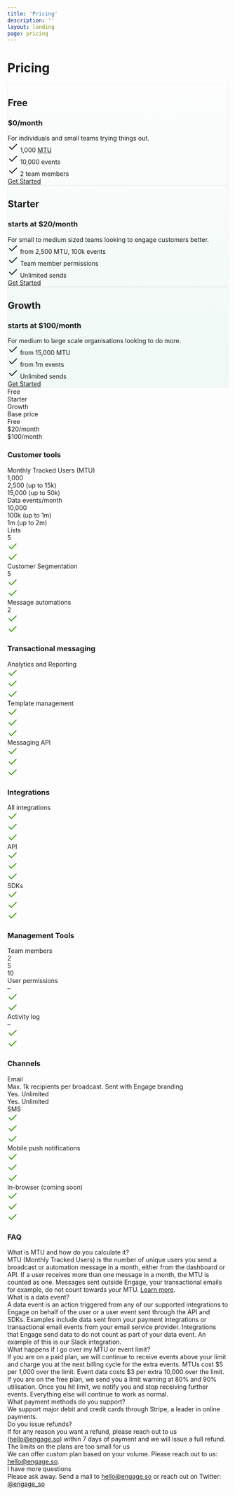```yaml
---
title: 'Pricing'
description: ''
layout: landing
page: pricing
---
```

<div style="background: linear-gradient(180deg, rgba(255,255,255,0) 0%, rgba(239,249,245,1) 100%);" class="pb4">

  <div class="ph7-xl ph6-l ph5-m ph4">
    <h1 class="f2 lh-title tc">Pricing</h1>
  </div>

  <div class="ph7-xl ph6-l ph5-m ph4">
    <div class="flex flex-wrap justify-between">
      <div class="w-third-l w-50-ns w-100 pa3">
        <div class="pa4 bg-white br4" style="border:1px solid #eee">
          <h2 class="f3 ma0 lh-copy tc">Free</h2>
          <h3 class="normal faint tc">$0/month</h3>
          <div class="lh-copy">For individuals and small teams trying things out.</div>
          <div class="lh-copy pt3"><svg xmlns="http://www.w3.org/2000/svg" width="24" height="24" viewBox="0 0 24 24" fill="none" stroke="currentColor" stroke-width="2" stroke-linecap="round" stroke-linejoin="round" class="feather feather-check"><polyline points="20 6 9 17 4 12"></polyline></svg> 1,000 <a aria-label="Number of unique users you send a broadcast or automation message." data-microtip-size="medium" data-microtip-position="right" role="tooltip" href="#mtu" class="fade">MTU</a></div>
          <div class="lh-copy pv1"><svg xmlns="http://www.w3.org/2000/svg" width="24" height="24" viewBox="0 0 24 24" fill="none" stroke="currentColor" stroke-width="2" stroke-linecap="round" stroke-linejoin="round" class="feather feather-check"><polyline points="20 6 9 17 4 12"></polyline></svg> 10,000 events</div>
          <div class="lh-copy pv1"><svg xmlns="http://www.w3.org/2000/svg" width="24" height="24" viewBox="0 0 24 24" fill="none" stroke="currentColor" stroke-width="2" stroke-linecap="round" stroke-linejoin="round" class="feather feather-check"><polyline points="20 6 9 17 4 12"></polyline></svg> 2 team members</div>
          <div class="pt4 w-100 tc"><a href="https://app.engage.so/auth/signup" class="db button w-80-ns w-100">Get Started</a></div>
        </div>
      </div>
      <div class="w-third-l w-50-ns w-100 pa3">
        <div class="pa4 bg-white br4" style="border:1px solid #eee">
          <h2 class="f3 ma0 lh-copy tc">Starter</h2>
          <h3 class="normal faint tc">starts at $20/month</h3>
          <div class="lh-copy">For small to medium sized teams looking to engage customers better.</div>
          <div class="lh-copy pt3"><svg xmlns="http://www.w3.org/2000/svg" width="24" height="24" viewBox="0 0 24 24" fill="none" stroke="currentColor" stroke-width="2" stroke-linecap="round" stroke-linejoin="round" class="feather feather-check"><polyline points="20 6 9 17 4 12"></polyline></svg> from 2,500 MTU, 100k events</div>
          <div class="lh-copy pv1"><svg xmlns="http://www.w3.org/2000/svg" width="24" height="24" viewBox="0 0 24 24" fill="none" stroke="currentColor" stroke-width="2" stroke-linecap="round" stroke-linejoin="round" class="feather feather-check"><polyline points="20 6 9 17 4 12"></polyline></svg> Team member permissions</div>
          <div class="lh-copy pv1"><svg xmlns="http://www.w3.org/2000/svg" width="24" height="24" viewBox="0 0 24 24" fill="none" stroke="currentColor" stroke-width="2" stroke-linecap="round" stroke-linejoin="round" class="feather feather-check"><polyline points="20 6 9 17 4 12"></polyline></svg> Unlimited sends</div>
          <div class="pt4 w-100 tc"><a href="https://app.engage.so/auth/signup" class="db button w-80-ns w-100">Get Started</a></div>
        </div>
      </div>
      <div class="w-third-l w-50-ns w-100 pa3">
        <div class="pa4 bg-white br4" style="border:1px solid #eee">
          <h2 class="f3 ma0 lh-copy tc">Growth</h2>
          <h3 class="normal faint tc">starts at $100/month</h3>
          <div class="lh-copy">For medium to large scale organisations looking to do more.</div>
          <div class="lh-copy pt3"><svg xmlns="http://www.w3.org/2000/svg" width="24" height="24" viewBox="0 0 24 24" fill="none" stroke="currentColor" stroke-width="2" stroke-linecap="round" stroke-linejoin="round" class="feather feather-check"><polyline points="20 6 9 17 4 12"></polyline></svg> from 15,000 MTU</div>
          <div class="lh-copy pv1"><svg xmlns="http://www.w3.org/2000/svg" width="24" height="24" viewBox="0 0 24 24" fill="none" stroke="currentColor" stroke-width="2" stroke-linecap="round" stroke-linejoin="round" class="feather feather-check"><polyline points="20 6 9 17 4 12"></polyline></svg> from 1m events</div>
          <div class="lh-copy pv1"><svg xmlns="http://www.w3.org/2000/svg" width="24" height="24" viewBox="0 0 24 24" fill="none" stroke="currentColor" stroke-width="2" stroke-linecap="round" stroke-linejoin="round" class="feather feather-check"><polyline points="20 6 9 17 4 12"></polyline></svg> Unlimited sends</div>
          <div class="pt4 w-100 tc"><a href="https://app.engage.so/auth/signup" class="db button w-80-ns w-100">Get Started</a></div>
        </div>
      </div>
    </div>
  </div>
</div>

<div class="ph7-xl ph6-l tc ph5-m ph4 mt5 zebra">
  <div class="flex flex-wrap justify-between pv3">
    <div class="w-40-ns w-100"></div>
    <div class="w-20-ns w-third">Free</div>
    <div class="w-20-ns w-third">Starter</div>
    <div class="w-20-ns w-third">Growth</div>
  </div>
  <div class="flex flex-wrap justify-between items-center pv3">
    <div class="w-40-ns tl-l w-100 pv1 pl3">Base price</div>
    <div class="w-20-ns w-third faint">Free</div>
    <div class="w-20-ns w-third faint">$20/month</div>
    <div class="w-20-ns w-third faint">$100/month</div>
  </div>
  <h3 class="tl small-caps">Customer tools</h3>
  <div class="flex flex-wrap justify-between items-center pv3">
    <div class="w-40-ns tl-ns w-100 pv1 pl3">Monthly Tracked Users (MTU)</div>
    <div class="w-20-ns w-third faint">1,000</div>
    <div class="w-20-ns w-third faint lh-copy">2,500 <abbr aria-label="Track up to 15k users at $5 per extra 1k user above 2.5k" data-microtip-size="medium" data-microtip-position="top" role="tooltip" class="fade">(up to 15k)</abbr></div>
    <div class="w-20-ns w-third faint lh-copy">15,000 <abbr aria-label="Track up to 50k users at $5 per extra 1k user above 15k" data-microtip-size="medium" data-microtip-position="top" role="tooltip" class="fade">(up to 50k)</abbr></div>
  </div>
  <div class="flex flex-wrap justify-between items-center pv3">
    <div class="w-40-ns tl-ns w-100 pv1 pl3">Data events/month</div>
    <div class="w-20-ns w-third faint">10,000</div>
    <div class="w-20-ns w-third faint lh-copy">100k <abbr aria-label="$3 per extra 10k above limit" data-microtip-size="medium" data-microtip-position="top" role="tooltip" class="fade">(up to 1m)</abbr></div>
    <div class="w-20-ns w-third faint lh-copy">1m <abbr aria-label="$3 per extra 10k above limit" data-microtip-size="medium" data-microtip-position="top" role="tooltip" class="fade">(up to 2m)</abbr></div>
  </div>
  <div class="flex flex-wrap justify-between items-center pv3">
    <div class="w-40-ns tl-ns w-100 pv1 pl3">Lists</div>
    <div class="w-20-ns w-third faint">5</div>
    <div class="w-20-ns w-third faint"><svg xmlns="http://www.w3.org/2000/svg" width="24" height="24" viewBox="0 0 24 24" fill="none" stroke="currentColor" stroke-width="2" stroke-linecap="round" stroke-linejoin="round" class="feather feather-check"><polyline points="20 6 9 17 4 12" style="stroke:#390"></polyline></svg></div>
    <div class="w-20-ns w-third faint"><svg xmlns="http://www.w3.org/2000/svg" width="24" height="24" viewBox="0 0 24 24" fill="none" stroke="currentColor" stroke-width="2" stroke-linecap="round" stroke-linejoin="round" class="feather feather-check"><polyline points="20 6 9 17 4 12" style="stroke:#390"></polyline></svg></div>
  </div>
  <div class="flex flex-wrap justify-between items-center pv3">
    <div class="w-40-ns tl-ns w-100 pv1 pl3">Customer Segmentation</div>
    <div class="w-20-ns w-third faint">5</div>
    <div class="w-20-ns w-third faint"><svg xmlns="http://www.w3.org/2000/svg" width="24" height="24" viewBox="0 0 24 24" fill="none" stroke="currentColor" stroke-width="2" stroke-linecap="round" stroke-linejoin="round" class="feather feather-check"><polyline points="20 6 9 17 4 12" style="stroke:#390"></polyline></svg></div>
    <div class="w-20-ns w-third faint"><svg xmlns="http://www.w3.org/2000/svg" width="24" height="24" viewBox="0 0 24 24" fill="none" stroke="currentColor" stroke-width="2" stroke-linecap="round" stroke-linejoin="round" class="feather feather-check"><polyline points="20 6 9 17 4 12" style="stroke:#390"></polyline></svg></div>
  </div>
  <div class="flex flex-wrap justify-between items-center pv3">
    <div class="w-40-ns tl-ns w-100 pv1 pl3">Message automations</div>
    <div class="w-20-ns w-third faint">2</div>
    <div class="w-20-ns w-third faint"><svg xmlns="http://www.w3.org/2000/svg" width="24" height="24" viewBox="0 0 24 24" fill="none" stroke="currentColor" stroke-width="2" stroke-linecap="round" stroke-linejoin="round" class="feather feather-check"><polyline points="20 6 9 17 4 12" style="stroke:#390"></polyline></svg></div>
    <div class="w-20-ns w-third faint"><svg xmlns="http://www.w3.org/2000/svg" width="24" height="24" viewBox="0 0 24 24" fill="none" stroke="currentColor" stroke-width="2" stroke-linecap="round" stroke-linejoin="round" class="feather feather-check"><polyline points="20 6 9 17 4 12" style="stroke:#390"></polyline></svg></div>
  </div>
  <h3 class="tl small-caps">Transactional messaging</h3>
  <div class="flex flex-wrap justify-between items-center pv3">
    <div class="w-40-ns tl-ns w-100 pv1 pl3">Analytics and Reporting</div>
    <div class="w-20-ns w-third faint"><svg xmlns="http://www.w3.org/2000/svg" width="24" height="24" viewBox="0 0 24 24" fill="none" stroke="currentColor" stroke-width="2" stroke-linecap="round" stroke-linejoin="round" class="feather feather-check"><polyline points="20 6 9 17 4 12" style="stroke:#390"></polyline></svg></div>
    <div class="w-20-ns w-third faint"><svg xmlns="http://www.w3.org/2000/svg" width="24" height="24" viewBox="0 0 24 24" fill="none" stroke="currentColor" stroke-width="2" stroke-linecap="round" stroke-linejoin="round" class="feather feather-check"><polyline points="20 6 9 17 4 12" style="stroke:#390"></polyline></svg></div>
    <div class="w-20-ns w-third faint"><svg xmlns="http://www.w3.org/2000/svg" width="24" height="24" viewBox="0 0 24 24" fill="none" stroke="currentColor" stroke-width="2" stroke-linecap="round" stroke-linejoin="round" class="feather feather-check"><polyline points="20 6 9 17 4 12" style="stroke:#390"></polyline></svg></div>
  </div>
  <div class="flex flex-wrap justify-between items-center pv3">
    <div class="w-40-ns tl-ns w-100 pv1 pl3">Template management</div>
    <div class="w-20-ns w-third faint"><svg xmlns="http://www.w3.org/2000/svg" width="24" height="24" viewBox="0 0 24 24" fill="none" stroke="currentColor" stroke-width="2" stroke-linecap="round" stroke-linejoin="round" class="feather feather-check"><polyline points="20 6 9 17 4 12" style="stroke:#390"></polyline></svg></div>
    <div class="w-20-ns w-third faint"><svg xmlns="http://www.w3.org/2000/svg" width="24" height="24" viewBox="0 0 24 24" fill="none" stroke="currentColor" stroke-width="2" stroke-linecap="round" stroke-linejoin="round" class="feather feather-check"><polyline points="20 6 9 17 4 12" style="stroke:#390"></polyline></svg></div>
    <div class="w-20-ns w-third faint"><svg xmlns="http://www.w3.org/2000/svg" width="24" height="24" viewBox="0 0 24 24" fill="none" stroke="currentColor" stroke-width="2" stroke-linecap="round" stroke-linejoin="round" class="feather feather-check"><polyline points="20 6 9 17 4 12" style="stroke:#390"></polyline></svg></div>
  </div>
  <div class="flex flex-wrap justify-between items-center pv3">
    <div class="w-40-ns tl-ns w-100 pv1 pl3">Messaging API</div>
    <div class="w-20-ns w-third faint"><svg xmlns="http://www.w3.org/2000/svg" width="24" height="24" viewBox="0 0 24 24" fill="none" stroke="currentColor" stroke-width="2" stroke-linecap="round" stroke-linejoin="round" class="feather feather-check"><polyline points="20 6 9 17 4 12" style="stroke:#390"></polyline></svg></div>
    <div class="w-20-ns w-third faint"><svg xmlns="http://www.w3.org/2000/svg" width="24" height="24" viewBox="0 0 24 24" fill="none" stroke="currentColor" stroke-width="2" stroke-linecap="round" stroke-linejoin="round" class="feather feather-check"><polyline points="20 6 9 17 4 12" style="stroke:#390"></polyline></svg></div>
    <div class="w-20-ns w-third faint"><svg xmlns="http://www.w3.org/2000/svg" width="24" height="24" viewBox="0 0 24 24" fill="none" stroke="currentColor" stroke-width="2" stroke-linecap="round" stroke-linejoin="round" class="feather feather-check"><polyline points="20 6 9 17 4 12" style="stroke:#390"></polyline></svg></div>
  </div>
  <h3 class="tl small-caps">Integrations</h3>
  <div class="flex flex-wrap justify-between items-center pv3">
    <div class="w-40-ns tl-ns w-100 pv1 pl3">All integrations</div>
    <div class="w-20-ns w-third faint"><svg xmlns="http://www.w3.org/2000/svg" width="24" height="24" viewBox="0 0 24 24" fill="none" stroke="currentColor" stroke-width="2" stroke-linecap="round" stroke-linejoin="round" class="feather feather-check"><polyline points="20 6 9 17 4 12" style="stroke:#390"></polyline></svg></div>
    <div class="w-20-ns w-third faint"><svg xmlns="http://www.w3.org/2000/svg" width="24" height="24" viewBox="0 0 24 24" fill="none" stroke="currentColor" stroke-width="2" stroke-linecap="round" stroke-linejoin="round" class="feather feather-check"><polyline points="20 6 9 17 4 12" style="stroke:#390"></polyline></svg></div>
    <div class="w-20-ns w-third faint"><svg xmlns="http://www.w3.org/2000/svg" width="24" height="24" viewBox="0 0 24 24" fill="none" stroke="currentColor" stroke-width="2" stroke-linecap="round" stroke-linejoin="round" class="feather feather-check"><polyline points="20 6 9 17 4 12" style="stroke:#390"></polyline></svg></div>
  </div>
  <div class="flex flex-wrap justify-between items-center pv3">
    <div class="w-40-ns tl-ns w-100 pv1 pl3">API</div>
    <div class="w-20-ns w-third faint"><svg xmlns="http://www.w3.org/2000/svg" width="24" height="24" viewBox="0 0 24 24" fill="none" stroke="currentColor" stroke-width="2" stroke-linecap="round" stroke-linejoin="round" class="feather feather-check"><polyline points="20 6 9 17 4 12" style="stroke:#390"></polyline></svg></div>
    <div class="w-20-ns w-third faint"><svg xmlns="http://www.w3.org/2000/svg" width="24" height="24" viewBox="0 0 24 24" fill="none" stroke="currentColor" stroke-width="2" stroke-linecap="round" stroke-linejoin="round" class="feather feather-check"><polyline points="20 6 9 17 4 12" style="stroke:#390"></polyline></svg></div>
    <div class="w-20-ns w-third faint"><svg xmlns="http://www.w3.org/2000/svg" width="24" height="24" viewBox="0 0 24 24" fill="none" stroke="currentColor" stroke-width="2" stroke-linecap="round" stroke-linejoin="round" class="feather feather-check"><polyline points="20 6 9 17 4 12" style="stroke:#390"></polyline></svg></div>
  </div>
  <div class="flex flex-wrap justify-between items-center pv3">
    <div class="w-40-ns tl-ns w-100 pv1 pl3">SDKs</div>
    <div class="w-20-ns w-third faint"><svg xmlns="http://www.w3.org/2000/svg" width="24" height="24" viewBox="0 0 24 24" fill="none" stroke="currentColor" stroke-width="2" stroke-linecap="round" stroke-linejoin="round" class="feather feather-check"><polyline points="20 6 9 17 4 12" style="stroke:#390"></polyline></svg></div>
    <div class="w-20-ns w-third faint"><svg xmlns="http://www.w3.org/2000/svg" width="24" height="24" viewBox="0 0 24 24" fill="none" stroke="currentColor" stroke-width="2" stroke-linecap="round" stroke-linejoin="round" class="feather feather-check"><polyline points="20 6 9 17 4 12" style="stroke:#390"></polyline></svg></div>
    <div class="w-20-ns w-third faint"><svg xmlns="http://www.w3.org/2000/svg" width="24" height="24" viewBox="0 0 24 24" fill="none" stroke="currentColor" stroke-width="2" stroke-linecap="round" stroke-linejoin="round" class="feather feather-check"><polyline points="20 6 9 17 4 12" style="stroke:#390"></polyline></svg></div>
  </div>
  <h3 class="tl small-caps">Management Tools</h3>
  <div class="flex flex-wrap justify-between items-center pv3">
    <div class="w-40-ns tl-ns w-100 pv1 pl3">Team members</div>
    <div class="w-20-ns w-third faint">2</div>
    <div class="w-20-ns w-third faint">5</div>
    <div class="w-20-ns w-third faint">10</div>
  </div>
  <div class="flex flex-wrap justify-between items-center pv3">
    <div class="w-40-ns tl-ns w-100 pv1 pl3">User permissions</div>
    <div class="w-20-ns w-third faint">–</div>
    <div class="w-20-ns w-third faint"><svg xmlns="http://www.w3.org/2000/svg" width="24" height="24" viewBox="0 0 24 24" fill="none" stroke="currentColor" stroke-width="2" stroke-linecap="round" stroke-linejoin="round" class="feather feather-check"><polyline points="20 6 9 17 4 12" style="stroke:#390"></polyline></svg></div>
    <div class="w-20-ns w-third faint"><svg xmlns="http://www.w3.org/2000/svg" width="24" height="24" viewBox="0 0 24 24" fill="none" stroke="currentColor" stroke-width="2" stroke-linecap="round" stroke-linejoin="round" class="feather feather-check"><polyline points="20 6 9 17 4 12" style="stroke:#390"></polyline></svg></div>
  </div>
  <div class="flex flex-wrap justify-between items-center pv3">
    <div class="w-40-ns tl-ns w-100 pv1 pl3">Activity log</div>
    <div class="w-20-ns w-third faint">–</div>
    <div class="w-20-ns w-third faint"><svg xmlns="http://www.w3.org/2000/svg" width="24" height="24" viewBox="0 0 24 24" fill="none" stroke="currentColor" stroke-width="2" stroke-linecap="round" stroke-linejoin="round" class="feather feather-check"><polyline points="20 6 9 17 4 12" style="stroke:#390"></polyline></svg></div>
    <div class="w-20-ns w-third faint"><svg xmlns="http://www.w3.org/2000/svg" width="24" height="24" viewBox="0 0 24 24" fill="none" stroke="currentColor" stroke-width="2" stroke-linecap="round" stroke-linejoin="round" class="feather feather-check"><polyline points="20 6 9 17 4 12" style="stroke:#390"></polyline></svg></div>
  </div>
  <h3 class="tl small-caps">Channels</h3>
  <div class="flex flex-wrap justify-between items-center pv3">
    <div class="w-40-ns tl-ns w-100 pv1 pl3">Email</div>
    <div class="w-20-ns w-third faint">Max. 1k recipients per broadcast. Sent with Engage branding</div>
    <div class="w-20-ns w-third faint">Yes. Unlimited</div>
    <div class="w-20-ns w-third faint">Yes. Unlimited</div>
  </div>
  <div class="flex flex-wrap justify-between items-center pv3">
    <div class="w-40-ns tl-ns w-100 pv1 pl3">SMS</div>
    <div class="w-20-ns w-third faint"><svg xmlns="http://www.w3.org/2000/svg" width="24" height="24" viewBox="0 0 24 24" fill="none" stroke="currentColor" stroke-width="2" stroke-linecap="round" stroke-linejoin="round" class="feather feather-check"><polyline points="20 6 9 17 4 12" style="stroke:#390"></polyline></svg></div>
    <div class="w-20-ns w-third faint"><svg xmlns="http://www.w3.org/2000/svg" width="24" height="24" viewBox="0 0 24 24" fill="none" stroke="currentColor" stroke-width="2" stroke-linecap="round" stroke-linejoin="round" class="feather feather-check"><polyline points="20 6 9 17 4 12" style="stroke:#390"></polyline></svg></div>
    <div class="w-20-ns w-third faint"><svg xmlns="http://www.w3.org/2000/svg" width="24" height="24" viewBox="0 0 24 24" fill="none" stroke="currentColor" stroke-width="2" stroke-linecap="round" stroke-linejoin="round" class="feather feather-check"><polyline points="20 6 9 17 4 12" style="stroke:#390"></polyline></svg></div>
  </div>
  <div class="flex flex-wrap justify-between items-center pv3">
    <div class="w-40-ns tl-ns w-100 pv1 pl3">Mobile push notifications</div>
    <div class="w-20-ns w-third faint"><svg xmlns="http://www.w3.org/2000/svg" width="24" height="24" viewBox="0 0 24 24" fill="none" stroke="currentColor" stroke-width="2" stroke-linecap="round" stroke-linejoin="round" class="feather feather-check"><polyline points="20 6 9 17 4 12" style="stroke:#390"></polyline></svg></div>
    <div class="w-20-ns w-third faint"><svg xmlns="http://www.w3.org/2000/svg" width="24" height="24" viewBox="0 0 24 24" fill="none" stroke="currentColor" stroke-width="2" stroke-linecap="round" stroke-linejoin="round" class="feather feather-check"><polyline points="20 6 9 17 4 12" style="stroke:#390"></polyline></svg></div>
    <div class="w-20-ns w-third faint"><svg xmlns="http://www.w3.org/2000/svg" width="24" height="24" viewBox="0 0 24 24" fill="none" stroke="currentColor" stroke-width="2" stroke-linecap="round" stroke-linejoin="round" class="feather feather-check"><polyline points="20 6 9 17 4 12" style="stroke:#390"></polyline></svg></div>
  </div>
  <div class="flex flex-wrap justify-between items-center pv3">
    <div class="w-40-ns tl-ns w-100 pv1 pl3">In-browser (coming soon)</div>
    <div class="w-20-ns w-third faint"><svg xmlns="http://www.w3.org/2000/svg" width="24" height="24" viewBox="0 0 24 24" fill="none" stroke="currentColor" stroke-width="2" stroke-linecap="round" stroke-linejoin="round" class="feather feather-check"><polyline points="20 6 9 17 4 12" style="stroke:#390"></polyline></svg></div>
    <div class="w-20-ns w-third faint"><svg xmlns="http://www.w3.org/2000/svg" width="24" height="24" viewBox="0 0 24 24" fill="none" stroke="currentColor" stroke-width="2" stroke-linecap="round" stroke-linejoin="round" class="feather feather-check"><polyline points="20 6 9 17 4 12" style="stroke:#390"></polyline></svg></div>
    <div class="w-20-ns w-third faint"><svg xmlns="http://www.w3.org/2000/svg" width="24" height="24" viewBox="0 0 24 24" fill="none" stroke="currentColor" stroke-width="2" stroke-linecap="round" stroke-linejoin="round" class="feather feather-check"><polyline points="20 6 9 17 4 12" style="stroke:#390"></polyline></svg></div>
  </div>
</div>

<div class="ph7-xl ph6-l ph5-m pa4 mt5">
  <h3>FAQ</h3>
  <div class="flex flex-wrap">
    <div class="w-50-l pr3-l w-100">
      <div class="pv2" id="mtu">
        <div class="pv1 b lh-title">What is MTU and how do you calculate it?</div>
        <div class="pv2 lh-copy faint">MTU (Monthly Tracked Users) is the number of unique users you send a broadcast or automation message in a month, either from the dashboard or API. If a user receives more than one message in a month, the MTU is counted as one. Messages sent outside Engage, your transactional emails for example, do not count towards your MTU. <a href="/docs/mtu">Learn more</a>.</div>
      </div>
      <div class="pv2">
        <div class="pv1 b lh-title">What is a data event?</div>
        <div class="pv2 lh-copy faint">A data event is an action triggered from any of our supported integrations to Engage on behalf of the user or a user event sent through the API and SDKs. Examples include data sent from your payment integrations or transactional email events from your email service provider. Integrations that Engage send data to do not count as part of your data event. An example of this is our Slack integration.</div>
      </div>
      <div class="pv2">
        <div class="pv1 b lh-title">What happens if I go over my MTU or event limit?</div>
        <div class="pv2 lh-copy faint">If you are on a paid plan, we will continue to receive events above your limit and charge you at the next billing cycle for the extra events. MTUs cost $5 per 1,000 over the limit. Event data costs $3 per extra 10,000 over the limit.</div>
        <div class="pv2 lh-copy faint">If you are on the free plan, we send you a limit warning at 80% and 90% utilisation. Once you hit limit, we notify you and stop receiving further events. Everything else will continue to work as normal.</div>
      </div>
    </div>
    <div class="w-50-l pl3-l w-100">
      <div class="pv2">
        <div class="pv1 b lh-title">What payment methods do you support?</div>
        <div class="pv2 lh-copy faint">We support major debit and credit cards through Stripe, a leader in online payments.</div>
      </div>
      <div class="pv2">
        <div class="pv1 b lh-title">Do you issue refunds?</div>
        <div class="pv2 lh-copy faint">If for any reason you want a refund, please reach out to us (<a href="mailto:hello@engage.so">hello@engage.so</a>) within 7 days of payment and we will issue a full refund.</div>
      </div>
      <div class="pv2">
        <div class="pv1 b lh-title">The limits on the plans are too small for us</div>
        <div class="pv2 lh-copy faint">We can offer custom plan based on your volume. Please reach out to us: <a href="mailto:hello@engage.so">hello@engage.so</a>.</div>
      </div>
      <div class="pv2">
        <div class="pv1 b lh-title">I have more questions</div>
        <div class="pv2 lh-copy faint">Please ask away. Send a mail to <a href="mailto:hello@engage.so">hello@engage.so</a> or reach out on Twitter: <a href="https://twitter.com/engage_so">@engage_so</a></div>
      </div>
    </div>
  </div>
